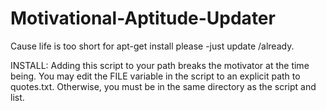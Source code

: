 # Motivational-Aptitude-Updater
Cause life is too short for apt-get install please -just update /already.

INSTALL: Adding this script to your path breaks the motivator at the time being. You may edit the FILE variable in the script to an explicit
path to quotes.txt. Otherwise, you must be in the same directory as the script and list.
